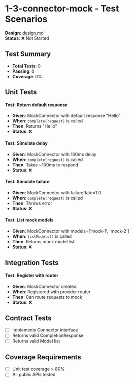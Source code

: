 # 1-3-connector-mock - Test Scenarios

**Design**: [design.md](./design.md)  
**Status**: ❌ Not Started

## Test Summary

- **Total Tests**: 0
- **Passing**: 0
- **Coverage**: 0%

## Unit Tests

#### Test: Return default response
- **Given**: MockConnector with default response "Hello"
- **When**: `complete(request)` is called
- **Then**: Returns "Hello"
- **Status**: ❌

#### Test: Simulate delay
- **Given**: MockConnector with 100ms delay
- **When**: `complete(request)` is called
- **Then**: Takes ~100ms to respond
- **Status**: ❌

#### Test: Simulate failure
- **Given**: MockConnector with failureRate=1.0
- **When**: `complete(request)` is called
- **Then**: Throws error
- **Status**: ❌

#### Test: List mock models
- **Given**: MockConnector with models=['mock-1', 'mock-2']
- **When**: `listModels()` is called
- **Then**: Returns mock model list
- **Status**: ❌

## Integration Tests

#### Test: Register with router
- **Given**: MockConnector created
- **When**: Registered with provider router
- **Then**: Can route requests to mock
- **Status**: ❌

## Contract Tests

- [ ] Implements Connector interface
- [ ] Returns valid CompletionResponse
- [ ] Returns valid Model list

## Coverage Requirements

- [ ] Unit test coverage > 80%
- [ ] All public APIs tested
